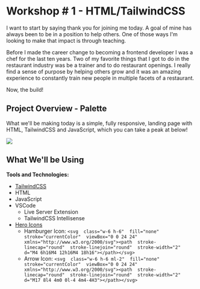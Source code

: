 # Workshop # 1 - HTML/TailwindCSS
  

I want to start by saying thank you for joining me today. A goal of mine has always been to be in a position to help others. One of those ways I'm looking to make that impact is through teaching. 

Before I made the career change to becoming a frontend developer I was a chef for the last ten years. Two of my favorite things that I got to do in the restaurant industry was be a trainer and to do restaurant openings. I really find a sense of purpose by helping others grow and it was an amazing experience to constantly train new people in multiple facets of a restaurant.

Now, the build!
  
## Project Overview - Palette
  
What we'll be making today is a simple, fully responsive, landing page with HTML, TailwindCSS and JavaScript, which you can take a peak at below!

![](https://i.imgur.com/I5iWvcg.png)


## What We'll be Using

**Tools and Technologies:**
- [TailwindCSS](https://tailwindcss.com/)
- HTML
- JavaScript
- VSCode
	- Live Server Extension
	- TailwindCSS Intellisense
- [Hero Icons](https://heroicons.dev/)
	- Hamburger Icon: `<svg  class="w-6 h-6"  fill="none"  stroke="currentColor"  viewBox="0 0 24 24"  xmlns="http://www.w3.org/2000/svg"><path  stroke-linecap="round"  stroke-linejoin="round"  stroke-width="2"  d="M4 6h16M4 12h16M4 18h16"></path></svg>`
	- Arrow Icon: `<svg  class="w-6 h-6 ml-2"  fill="none"  stroke="currentColor"  viewBox="0 0 24 24"  xmlns="http://www.w3.org/2000/svg"><path  stroke-linecap="round"  stroke-linejoin="round"  stroke-width="2"  d="M17 8l4 4m0 0l-4 4m4-4H3"></path></svg>`
